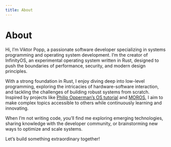 ```yaml
---
title: About
---
```


# About
Hi, I’m Viktor Popp, a passionate software developer specializing in systems programming and operating system development. I’m the creator of InfinityOS, an experimental operating system written in Rust, designed to push the boundaries of performance, security, and modern design principles.

With a strong foundation in Rust, I enjoy diving deep into low-level programming, exploring the intricacies of hardware-software interaction, and tackling the challenges of building robust systems from scratch. Inspired by projects like [Philip Opperman’s OS tutorial](https://os.phil-opp.com/) and [MOROS](http://moros.cc/), I aim to make complex topics accessible to others while continuously learning and innovating.

When I’m not writing code, you’ll find me exploring emerging technologies, sharing knowledge with the developer community, or brainstorming new ways to optimize and scale systems.

Let’s build something extraordinary together!
